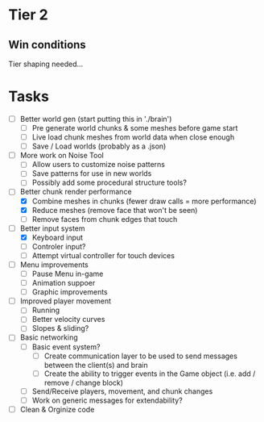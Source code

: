 # Tier 2

## Win conditions
Tier shaping needed...

# Tasks
- [ ] Better world gen (start putting this in './brain')
    - [ ] Pre generate world chunks & some meshes before game start
    - [ ] Live load chunk meshes from world data when close enough
    - [ ] Save / Load worlds (probably as a .json)
- [ ] More work on Noise Tool
    - [ ] Allow users to customize noise patterns
    - [ ] Save patterns for use in new worlds
    - [ ] Possibly add some procedural structure tools?
- [ ] Better chunk render performance
    - [X] Combine meshes in chunks (fewer draw calls = more performance)
    - [X] Reduce meshes (remove face that won't be seen)
    - [ ] Remove faces from chunk edges that touch
- [ ] Better input system
    - [X] Keyboard input
    - [ ] Controler input?
    - [ ] Attempt virtual controller for touch devices
- [ ] Menu improvements
    - [ ] Pause Menu in-game
    - [ ] Animation suppoer
    - [ ] Graphic improvements
- [ ] Improved player movement
    - [ ] Running
    - [ ] Better velocity curves
    - [ ] Slopes & sliding?
- [ ] Basic networking
    - [ ] Basic event system?
        - [ ] Create communication layer to be used to send messages between the client(s) and brain
        - [ ] Create the ability to trigger events in the Game object (i.e. add / remove / change block)
    - [ ] Send/Receive players, movement, and chunk changes
    - [ ] Work on generic messages for extendability?
- [ ] Clean & Orginize code